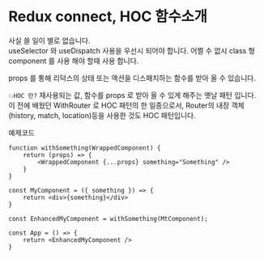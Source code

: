 # Redux connect, HOC 함수소개

사실 쓸 일이 별로 없습니다.  
useSelector 와 useDispatch 사용을 우선시 되어야 합니다.
어쩔 수 없시 class 형 component 를 사용 해야 할때 사용 합니다.

props 를 통해 리덕스의 상태 또는 액션을 디스패치하는 함수를 받아 올 수 있습니다.

`💥HOC 란?`
재사용되는 값, 함수를 props 로 받아 올 수 있게 해주는 옛날 패턴 입니다.
이 전에 배웠던 WithRouter 로 HOC 패턴의 한 일종으로서, Router의 내장 객체(history, match, location)등을 사용한 것도 HOC 패턴입니다.

예제코드

```
function withSomething(WrappedComponent) {
    return (props) => {
        <WrappedComponent {...props} something="Something" />
    }
}

const MyComponent = ({ something }) => {
    return <div>{something}</div>
}

const EnhancedMyComponent = withSomething(MtComponent);

const App = () => {
    return <EnhancedMyComponent />
}
```
